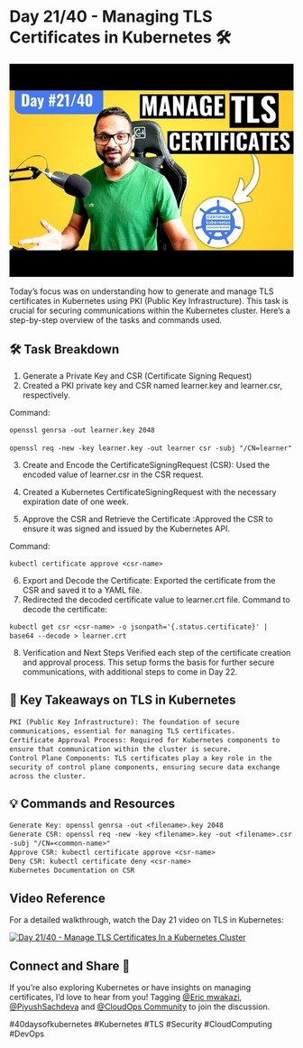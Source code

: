 # Day 21/40 - Managing TLS Certificates in Kubernetes 🛠️

<img src='./assets/21.png'>

Today’s focus was on understanding how to generate and manage TLS certificates in Kubernetes using PKI (Public Key Infrastructure). This task is crucial for securing communications within the Kubernetes cluster. Here’s a step-by-step overview of the tasks and commands used.

## 🛠 Task Breakdown
1. Generate a Private Key and CSR (Certificate Signing Request)
2. Created a PKI private key and CSR named learner.key and learner.csr, respectively.

Command:
```
openssl genrsa -out learner.key 2048

openssl req -new -key learner.key -out learner csr -subj "/CN=learner"
```
3. Create and Encode the CertificateSigningRequest (CSR): Used the encoded value of learner.csr in the CSR request.

4. Created a Kubernetes CertificateSigningRequest with the necessary expiration date of one week.

5. Approve the CSR and Retrieve the Certificate :Approved the CSR to ensure it was signed and issued by the Kubernetes API.

Command:
```
kubectl certificate approve <csr-name>
```
6. Export and Decode the Certificate: 
Exported the certificate from the CSR and saved it to a YAML file.
7. Redirected the decoded certificate value to learner.crt file.
Command to decode the certificate:
```
kubectl get csr <csr-name> -o jsonpath='{.status.certificate}' | base64 --decode > learner.crt
```
8. Verification and Next Steps
        Verified each step of the certificate creation and approval process.
        This setup forms the basis for further secure communications, with additional steps to come in Day 22.

## 📘 Key Takeaways on TLS in Kubernetes

    PKI (Public Key Infrastructure): The foundation of secure communications, essential for managing TLS certificates.
    Certificate Approval Process: Required for Kubernetes components to ensure that communication within the cluster is secure.
    Control Plane Components: TLS certificates play a key role in the security of control plane components, ensuring secure data exchange across the cluster.

## 💡 Commands and Resources

    Generate Key: openssl genrsa -out <filename>.key 2048
    Generate CSR: openssl req -new -key <filename>.key -out <filename>.csr -subj "/CN=<common-name>"
    Approve CSR: kubectl certificate approve <csr-name>
    Deny CSR: kubectl certificate deny <csr-name>
    Kubernetes Documentation on CSR

## Video Reference

For a detailed walkthrough, watch the Day 21 video on TLS in Kubernetes:

[![Day 21/40 - Manage TLS Certificates In a Kubernetes Cluster ](https://img.youtube.com/vi/LvPA-z8Xg4s/sddefault.jpg)](https://youtu.be/LvPA-z8Xg4s)

## Connect and Share 🚀

If you’re also exploring Kubernetes or have insights on managing certificates, I’d love to hear from you! Tagging [@Eric mwakazi](https://www.linkedin.com/in/eric-mwakazi), [@PiyushSachdeva](https://www.linkedin.com/in/piyush-sachdeva) and [@CloudOps Community](https://www.linkedin.com/company/thecloudopscomm) to join the discussion.

#40daysofkubernetes #Kubernetes #TLS #Security #CloudComputing #DevOps